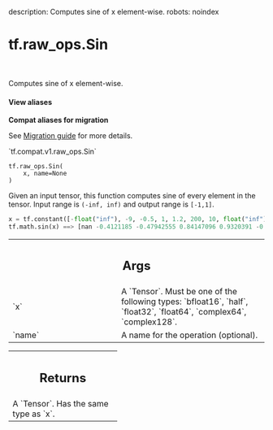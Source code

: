 description: Computes sine of x element-wise.
robots: noindex

# tf.raw_ops.Sin

<!-- Insert buttons and diff -->

<table class="tfo-notebook-buttons tfo-api nocontent" align="left">

</table>



Computes sine of x element-wise.


<section class="expandable">
  <h4 class="showalways">View aliases</h4>
  <p>
<b>Compat aliases for migration</b>
<p>See
<a href="https://www.tensorflow.org/guide/migrate">Migration guide</a> for
more details.</p>
<p>`tf.compat.v1.raw_ops.Sin`</p>
</p>
</section>

<pre class="devsite-click-to-copy prettyprint lang-py tfo-signature-link">
<code>tf.raw_ops.Sin(
    x, name=None
)
</code></pre>



<!-- Placeholder for "Used in" -->

  Given an input tensor, this function computes sine of every
  element in the tensor. Input range is `(-inf, inf)` and
  output range is `[-1,1]`.

  ```python
  x = tf.constant([-float("inf"), -9, -0.5, 1, 1.2, 200, 10, float("inf")])
  tf.math.sin(x) ==> [nan -0.4121185 -0.47942555 0.84147096 0.9320391 -0.87329733 -0.54402107 nan]
  ```

<!-- Tabular view -->
 <table class="responsive fixed orange">
<colgroup><col width="214px"><col></colgroup>
<tr><th colspan="2"><h2 class="add-link">Args</h2></th></tr>

<tr>
<td>
`x`<a id="x"></a>
</td>
<td>
A `Tensor`. Must be one of the following types: `bfloat16`, `half`, `float32`, `float64`, `complex64`, `complex128`.
</td>
</tr><tr>
<td>
`name`<a id="name"></a>
</td>
<td>
A name for the operation (optional).
</td>
</tr>
</table>



<!-- Tabular view -->
 <table class="responsive fixed orange">
<colgroup><col width="214px"><col></colgroup>
<tr><th colspan="2"><h2 class="add-link">Returns</h2></th></tr>
<tr class="alt">
<td colspan="2">
A `Tensor`. Has the same type as `x`.
</td>
</tr>

</table>

